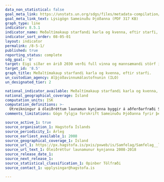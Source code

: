 ```yaml
---
data_non_statistical: false
goal_meta_link: https://unstats.un.org/sdgs/files/metadata-compilation/Metadata-Goal-8.pdf
goal_meta_link_text: Lýsigögn Sameinuðu Þjóðanna (PDF 317 KB)
graph_type: line
indicator: 8.5.1
indicator_name: Meðaltímakaup starfandi karla og kvenna, eftir starfi, aldri og fötluðum einstaklingum.
indicator_sort_order: 08-05-01
layout: indicator
permalink: /8-5-1/
published: true
reporting_status: complete
sdg_goal: '8'
target: Eigi síðar en árið 2030 verði full vinna og mannsæmandi störf í boði fyrir allar konur og karla, þar á meðal ungt fólk og fatlað fólk, og sömu laun greidd fyrir jafnverðmæt störf. 
target_id: '8.5'
graph_title: Meðaltímakaup starfandi karla og kvenna, eftir starfi.
un_custodian_agency: Alþjóðavinnumálastofnunin (ILO)
un_designated_tier: 2

national_indicator_available: Meðaltímakaup starfandi karla og kvenna, eftir starfi.
national_geographical_coverage: Ísland
computation_units: ISK
computation_definitions: >-
  Útreikningur á óleiðréttum launamun kynjanna byggir á aðferðarfræði Structure of Earnings Survey hagstofu Evrópusambandins Eurostat. Við útreikning á óleiðréttum launamun kynjanna er stuðst við mánaðarlaun í októbermánuði á hverju ári. Mánaðarlaun byggja á föstum reglulegum greiðslum auk yfirvinnu. Óreglulegar greiðslur sem falla til í október eru undanskildar í útreikningum. Þessi skilgreining er sambærileg við regluleg heildarlaun í öðrum útgáfum Hagstofu Íslands.
comments_limitations: Gögn fylgja forskrift Sameinuðu Þjóðanna fyrir þennan mælikvarða. Þessi mælikvarði var fundinn í samstarfi við sérfræðinga í málefninu.

source_active_1: true
source_organisation_1: Hagstofa Íslands
source_periodicity_1: Árleg
source_earliest_available_1: 2008
source_geographical_coverage_1: Ísland
source_url_1: https://px.hagstofa.is/pxis/pxweb/is/Samfelag/Samfelag__launogtekjur__1_laun__2_launamunurkynjanna/LAU02000.px
source_url_text_1: Óleiðréttur launamunur kynjanna 2008-2018
source_release_date_1: 
source_next_release_1: 
source_statistical_classification_1: Opinber Tölfræði
source_contact_1: upplysingar@hagstofa.is 

---
```

